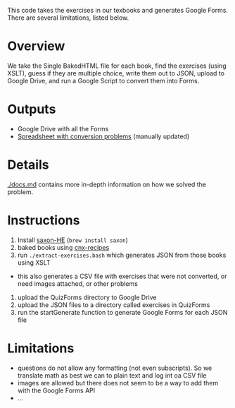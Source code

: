 This code takes the exercises in our texbooks and generates Google Forms. There are several limitations, listed below.

# Overview

We take the Single BakedHTML file for each book, find the exercises (using XSLT), guess if they are multiple choice, write them out to JSON, upload to Google Drive, and run a Google Script to convert them into Forms.

# Outputs

- Google Drive with all the Forms
- [Spreadsheet with conversion problems](https://docs.google.com/spreadsheets/d/1HZ1ZEiTbSzOXeY11QR-tu46kzimy1WihT9J0B2LG4cM/edit#gid=546143196) (manually updated)

# Details

[./docs.md](./docs.md) contains more in-depth information on how we solved the problem.

# Instructions

1. Install [saxon-HE](https://saxonica.com/download/java.xml) (`brew install saxon`)
1. baked books using [cnx-recipes](https://github.com/openstax/cnx-recipes#create-a-baked-pdf-for-a-new-book)
1. run `./extract-exercises.bash` which generates JSON from those books using XSLT
  - this also generates a CSV file with exercises that were not converted, or need images attached, or other problems
1. upload the QuizForms directory to Google Drive
1. upload the JSON files to a directory called exercises in QuizForms
1. run the startGenerate function to generate Google Forms for each JSON file


# Limitations

- questions do not allow any formatting (not even subscripts). So we translate math as best we can to plain text and log int oa CSV file 
- images are allowed but there does not seem to be a way to add them with the Google Forms API
- ...